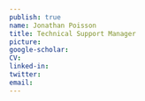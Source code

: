 ```yaml
---
publish: true
name: Jonathan Poisson
title: Technical Support Manager
picture: 
google-scholar: 
CV:
linked-in: 
twitter:
email:
---
```

